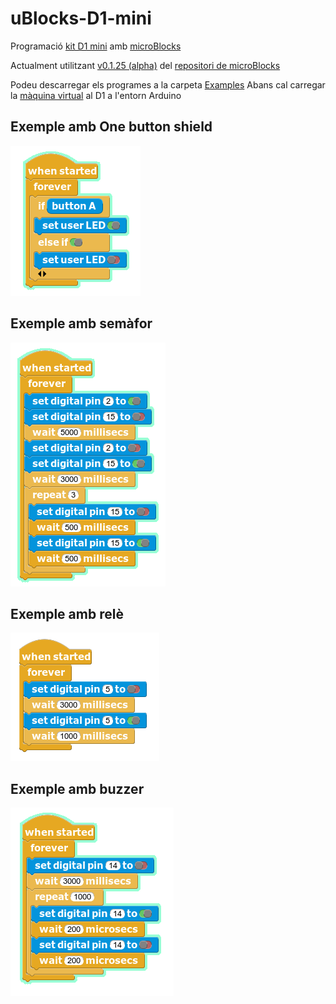 # uBlocks-D1-mini
Programació [kit D1 mini](https://github.com/jorts64/kit-D1-mini/wiki) amb [microBlocks](http://microblocks.fun)

Actualment utilitzant [v0.1.25 (alpha)](/ublocks%2025) del [repositori de microBlocks](https://github.com/bromagosa/microblocks-site/releases/tag/v0.1.25)

Podeu descarregar els programes a la carpeta [Examples](/Examples) 
Abans cal carregar la [màquina virtual](/ublocks%2025/vm.zip) al D1 a l'entorn Arduino


## Exemple amb One button shield

![1 button](/imatges/1%20button.png)

## Exemple amb semàfor

![1 button](/imatges/semafor.png)

## Exemple amb relè

![1 button](/imatges/rele.png)

## Exemple amb buzzer

![1 button](/imatges/buzzer.png)
